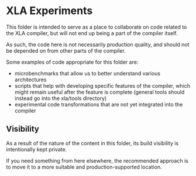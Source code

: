# XLA Experiments

This folder is intended to serve as a place to collaborate on code related to
the XLA compiler, but will not end up being a part of the compiler itself.

As such, the code here is not necessarily production quality, and should not be
depended on from other parts of the compiler.

Some examples of code appropriate for this folder are:

*   microbenchmarks that allow us to better understand various architectures
*   scripts that help with developing specific features of the compiler, which
    might remain useful after the feature is complete (general tools should
    instead go into the xla/tools directory)
*   experimental code transformations that are not yet integrated into the
    compiler

## Visibility

As a result of the nature of the content in this folder, its build visibility
is intentionally kept private.

If you need something from here elsewhere, the recommended approach is to move
it to a more suitable and production-supported location.